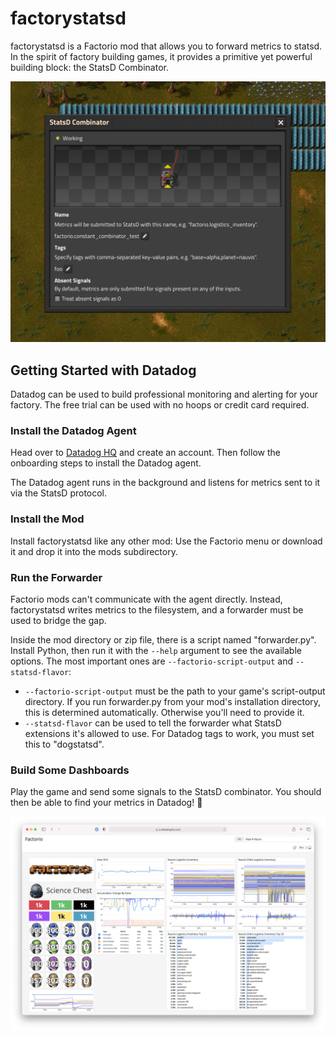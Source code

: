 # factorystatsd

factorystatsd is a Factorio mod that allows you to forward metrics to statsd. In the spirit of factory building games, it provides a primitive yet powerful building block: the StatsD Combinator.

![StatsD Combinator](screenshots/statsd-combinator.jpg)

## Getting Started with Datadog

Datadog can be used to build professional monitoring and alerting for your factory. The free trial can be used with no hoops or credit card required.

### Install the Datadog Agent

Head over to [Datadog HQ](https://app.datadoghq.com) and create an account. Then follow the onboarding steps to install the Datadog agent.

The Datadog agent runs in the background and listens for metrics sent to it via the StatsD protocol.

### Install the Mod

Install factorystatsd like any other mod: Use the Factorio menu or download it and drop it into the mods subdirectory.

### Run the Forwarder

Factorio mods can't communicate with the agent directly. Instead, factorystatsd writes metrics to the filesystem, and a forwarder must be used to bridge the gap.

Inside the mod directory or zip file, there is a script named "forwarder.py". Install Python, then run it with the `--help` argument to see the available options. The most important ones are `--factorio-script-output` and `--statsd-flavor`:

* `--factorio-script-output` must be the path to your game's script-output directory. If you run forwarder.py from your mod's installation directory, this is determined automatically. Otherwise you'll need to provide it.
* `--statsd-flavor` can be used to tell the forwarder what StatsD extensions it's allowed to use. For Datadog tags to work, you must set this to "dogstatsd".

### Build Some Dashboards

Play the game and send some signals to the StatsD combinator. You should then be able to find your metrics in Datadog! :tada:

![Datadog](screenshots/datadog.png)
